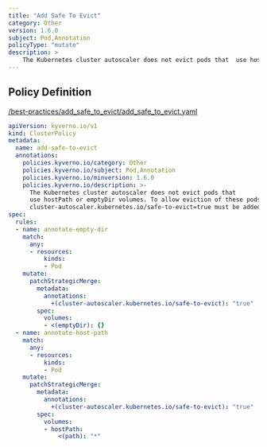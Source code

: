 ```yaml
---
title: "Add Safe To Evict"
category: Other
version: 1.6.0
subject: Pod,Annotation
policyType: "mutate"
description: >
    The Kubernetes cluster autoscaler does not evict pods that  use hostPath or emptyDir volumes. To allow eviction of these pods, the annotation  cluster-autoscaler.kubernetes.io/safe-to-evict=true must be added to the pods. 
---
```


## Policy Definition
<a href="https://github.com/kyverno/policies/raw/main//best-practices/add_safe_to_evict/add_safe_to_evict.yaml" target="-blank">/best-practices/add_safe_to_evict/add_safe_to_evict.yaml</a>

```yaml
apiVersion: kyverno.io/v1
kind: ClusterPolicy
metadata:
  name: add-safe-to-evict
  annotations:
    policies.kyverno.io/category: Other
    policies.kyverno.io/subject: Pod,Annotation
    policies.kyverno.io/minversion: 1.6.0
    policies.kyverno.io/description: >-
      The Kubernetes cluster autoscaler does not evict pods that 
      use hostPath or emptyDir volumes. To allow eviction of these pods, the annotation 
      cluster-autoscaler.kubernetes.io/safe-to-evict=true must be added to the pods. 
spec: 
  rules: 
  - name: annotate-empty-dir
    match:
      any:
      - resources:
          kinds:
          - Pod
    mutate:
      patchStrategicMerge:
        metadata:
          annotations:
            +(cluster-autoscaler.kubernetes.io/safe-to-evict): "true"
        spec:          
          volumes: 
          - <(emptyDir): {}
  - name: annotate-host-path
    match:
      any:
      - resources:
          kinds:
          - Pod
    mutate:
      patchStrategicMerge:
        metadata:
          annotations:
            +(cluster-autoscaler.kubernetes.io/safe-to-evict): "true"
        spec:          
          volumes: 
          - hostPath:
              <(path): "*"

```

